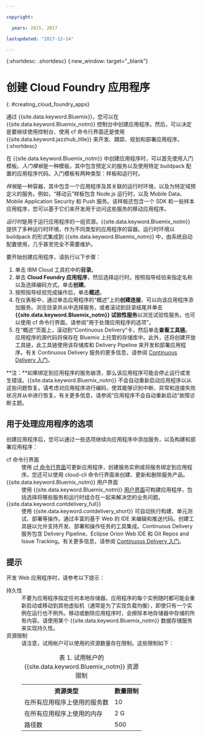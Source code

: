 ```yaml
---

copyright:

  years: 2015, 2017

lastupdated: "2017-12-14"

---
```


{:shortdesc: .shortdesc}
{:new_window: target="_blank"}

# 创建 Cloud Foundry 应用程序
{: #creating_cloud_foundry_apps}

通过 {{site.data.keyword.Bluemix}}，您可以在 {{site.data.keyword.Bluemix_notm}} 控制台中创建应用程序。然后，可以决定是要继续使用控制台、使用 cf 命令行界面还是使用 {{site.data.keyword.jazzhub_title}} 来开发、跟踪、规划和部署应用程序。
{:shortdesc}

在 {{site.data.keyword.Bluemix_notm}} 中创建应用程序时，可以首先使用入门模板。*入门模板*是一种模板，其中包含预定义的服务以及使用特定 buildpack 配置的应用程序代码。入门模板有两种类型：样板和运行时。

*样板*是一种容器，其中包含一个应用程序及其关联的运行时环境，以及为特定域预定义的服务。例如，“移动云”样板包含 Node.js 运行时，以及 Mobile Data、Mobile Application Security 和 Push 服务。该样板还包含一个 SDK 和一些样本应用程序，您可以基于它们来开发用于访问这些服务的移动应用程序。

*运行时*是用于运行应用程序的一组资源。{{site.data.keyword.Bluemix_notm}} 提供了多种运行时环境，作为不同类型的应用程序的容器。运行时环境以 buildpack 的形式集成到 {{site.data.keyword.Bluemix_notm}} 中，由系统自动配置使用，几乎甚至完全不需要维护。

要开始创建应用程序，请执行以下步骤：
  1. 单击 IBM Cloud 工具栏中的**目录**。
  2. 单击 **Cloud Foundry 应用程序**，然后选择运行时。按照指导经验来指定名称以及选择编码方式。单击**创建**。
  3. 按照指导经验完成操作后，单击**概述**。
  5. 在仪表板中，通过单击应用程序的“概述”上的**创建连接**，可以向该应用程序添加服务。浏览目录并从中选择服务，或者滚动到目录结尾并单击 **{{site.data.keyword.Bluemix_notm}} 试验性服务**以浏览试验性服务。也可以使用 cf 命令行界面。请参阅“用于处理应用程序的选项”。
  6. 在“概述”页面上，滚动到“Continuous Delivery”卡，然后单击**查看工具链**。应用程序的源代码将保存在 Bluemix 上托管的存储库中。此外，还将创建开放工具链，此工具链使用该存储库和 Delivery Pipeline 来开发和部署应用程序。有关 Continuous Delivery 服务的更多信息，请参阅 <a href="https://console.ng.bluemix.net/docs/services/ContinuousDelivery/index.html#cd_getting_started">Continuous Delivery 入门</a>。

**注：**如果绑定到应用程序的服务崩溃，那么该应用程序可能会停止运行或发生错误。{{site.data.keyword.Bluemix_notm}} 不会自动重新启动应用程序以从这些问题恢复。请考虑对应用程序进行编码，使其能够识别中断、异常和连接失败状况并从中进行恢复。有关更多信息，请参阅“应用程序不会自动重新启动”故障诊断主题。

## 用于处理应用程序的选项

创建应用程序后，您可以通过一些选项继续向应用程序中添加服务，以及构建和部署应用程序：

<dl><dt>cf 命令行界面</dt>
<dd>使用 <a href="https://github.com/cloudfoundry/cli#getting-started">cf 命令行界面</a>可更新应用程序，创建服务实例或将服务绑定到应用程序。您还可以使用 cloud-cli 命令行界面来创建、更新和删除服务产品。</dd>
<dt>{{site.data.keyword.Bluemix_notm}} 用户界面</dt>
<dd>使用 {{site.data.keyword.Bluemix_notm}} <a href="https://console.bluemix.net/dashboard/apps">用户界面</a>可构建应用程序，包括选择将哪些服务和运行时组合在一起来解决您的业务问题。</dd>
<dt>{{site.data.keyword.contdelivery_full}}</dt>
<dd>使用 {{site.data.keyword.contdelivery_short}} 可自动执行构建、单元测试、部署等操作。通过丰富的基于 Web 的 IDE 来编辑和推送代码。创建工具链以允许支持开发、部署和操作任务的工具集成。Continuous Delivery 服务包含 Delivery Pipeline、Eclipse Orion Web IDE 和 Git Repos and Issue Tracking。有关更多信息，请参阅 <a href="https://console.ng.bluemix.net/docs/services/ContinuousDelivery/index.html#cd_getting_started">Continuous Delivery 入门</a>。</dd>
</dl>

## 提示

开发 Web 应用程序时，请参考以下提示：

<dl><dt>持久性</dt>
<dd>不要为应用程序指定任何本地存储器。应用程序的每个实例随时都可能会重新启动或移动到其他虚拟机（通常是为了实现负载均衡），即使只有一个实例在运行也不例外。移动或删除应用程序时，会擦除本地存储器中存储的所有内容。请使用某个 {{site.data.keyword.Bluemix_notm}} 数据存储服务来实现持久性。</dd>
<dt>资源限制</dt>
<dd>请注意，试用帐户可以使用的资源数量存在限制。这些限制如下：<table style="width:100%">
<caption>表 1. 试用帐户的 {{site.data.keyword.Bluemix_notm}} 资源限制</caption>
  <th>资源类型</th>	<th>数量限制</th>
<tr><td>在所有应用程序上使用的服务数</td> <td>10</td>
<tr><td>在所有应用程序上使用的内存</td> <td>	2 G</td>
<tr><td>路径数</td> <td>500</td>
</table>
</dd>
</dl>
